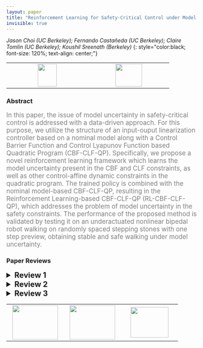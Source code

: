 ```yaml
---
layout: paper
title: "Reinforcement Learning for Safety-Critical Control under Model Uncertainty, using Control Lyapunov Functions and Control Barrier Functions"
invisible: true
---
```

*Jason Choi (UC Berkeley); Fernando Castañeda (UC Berkeley); Claire Tomlin (UC Berkeley); Koushil Sreenath (Berkeley)*
{: style="color:black; font-size: 120%; text-align: center;"}

<table width="20%"> <tr>
<td style="width: 20%; text-align: center;"><a href="1334"><img src="{{ site.baseurl }}/images/paper_link.png"
width = "50"  height = "60"/> </a> </td>

<td style="width: 20%; text-align: center;"><a href="nan"><img src="{{ site.baseurl }}/images/pheedloop_link.png"
width = "70"  height = "60"/> </a> </td>

</tr></table>

### Abstract
<html><p style="color:gray; font-size: 120%; text-align: justified;">
In this paper, the issue of model uncertainty in safety-critical control is addressed with a data-driven approach. For this purpose, we utilize the structure of an input-ouput linearization controller based on a nominal model along with a Control Barrier Function and Control Lyapunov Function based Quadratic Program (CBF-CLF-QP). Specifically, we propose a novel reinforcement learning framework which learns the model uncertainty present in the CBF and CLF constraints, as well as other control-affine dynamic constraints in the quadratic program. The trained policy is combined with the nominal model-based CBF-CLF-QP, resulting in the Reinforcement Learning-based CBF-CLF-QP (RL-CBF-CLF-QP), which addresses the problem of model uncertainty in the safety constraints. The performance of the proposed method is validated by testing it on an underactuated nonlinear bipedal robot walking on randomly spaced stepping stones with one step preview, obtaining stable and safe walking under model uncertainty.
</p></html>

### Paper Reviews
<details><summary style="font-size:20px;"><b> Review 1</b></summary>
<p style="color:gray; font-size: 120%; text-align: justified;">
The presentation is clear and the reader can follow the main ideas. Even though the paper does not present any theoretical guarantees on feasibility (rightfully noted in the discussion), the articulation of the derivation of the framework and the  application to bipedal robots are both convincing. Bibliographical entries should be given a general check for consistency and typos.
</p> </details>

<details><summary style="font-size:20px;"><b> Review 2</b></summary>
<p style="color:gray; font-size: 120%; text-align: justified;">
This is an important contribution to RSS, and addresses some of the pressing problems in the real-world implementation of QP based control laws. In addition, given that there are sim-to-real problems with the direct deployment of DNN based control laws, this manuscript provides a fusion of QP and RL based methods for walking. In other words, this method not only learns the uncertainties in the system, but also provides safety guarantees that are very critical for proper deployment of control in hardware. However, there are some concerns in the manuscript that require a thorough analysis. They are listed below:1) It is important to note that measuring accelerations are hard, since they are very noisy. There is no discussion on how this can be addressed in hardware. In addition, the losses used for training are dependent on the acceleration terms. I feel that this will be detrimental to the implementation of these types of QPs in hardware.2) This has been a common problem with all the CLF-QP implementations that I have seen: why feedback linearization based QPs? There are no alternative CLFs? Why so much reliance on IO linearization? In other words, why should the RL framework learn the uncertainties in a IO control law?3) I could be wrong, but I have not seen an experimental implementation of the exponential type of CBFs that were described in the manuscript (for walking). What are the possible reasons? And how can this limit the implementation of methods proposed in this manuscript?4) There was no detailed discussion on the feasibility, although there was a short sentence in VIII. Why is the proposed CLF-CBF-QP not feasible?5) What happens if the model is scaled down (to 0.5) instead of scaling up. Also what is the affect of joint friction, damping, introduction of motor losses, bending of links etc. These are some of the problems associated with the experimental implementation. 6) DDPG was used for learning the uncertainty. Please comment on other techniques like PPO, SAC etc. This direction is promising, and can serve as the first steps towards bridging the gap between model based methods and learning. Given that this is a simulation result, I feel that a detailed analysis of the practicality of this method is required. There should be a discussion on what are the potential drawbacks, and provide some resolutions.
</p> </details>

<details><summary style="font-size:20px;"><b> Review 3</b></summary>
<p style="color:gray; font-size: 120%; text-align: justified;">
Per the reviewer's knowledge, the paper presents an original work. It is well written and easy to follow. The proposed approach has the potential to significantly impact on addressing model uncertainty in robotics and autonomous systems. Here are some detailed comments:- In (27) and (28): the decoupling matrix in u_{\theta} is defined in terms of \tilde{f} and \tilde{g}. Why they become identity when applying it to dynamics in (2)? Also, should \alpha and \beta be switched in (28), according to the definition in (27)?- The authors claim that that \dot{V_{\epsilon}} and B^{(r_b)} are computed using numerical differentiation. I wonder how much noise such numerical differentiation introduces to the computation, especially for high relative degree CBFs. My concern is that the process may introduce noisy control inputs that destabilize the system.- What is the simulation environment for training and validation? How do you model the groud contacts? The simulation results show that the friction cone constraints are violated in some cases, but the robot continues to walk. In reality, the violation could cause a failure in walking. - While the RL-CLF-QP method has better performance in satisfying the friction cone constraints, it exhibits larger tracking errors than the standard L1 method. It would be nice if the authors provide a plausible explanation of such phenomena. 
</p> </details>

<table width="100%"><tr><td style="width: 30%; text-align: center;"><a href="{{ site.baseurl }}/program/papers/87"> <img src="{{ site.baseurl }}/images/previous_icon.png" width = "120"  height = "90"/> </a> </td>

<td style="width: 30%; text-align: center;"><a href="{{ site.baseurl }}/program/papers"> <img src="{{ site.baseurl }}/images/overview_icon.png" width = "120"  height = "90"/> </a> </td> 

<td style="width: 30%; text-align: center;"><a href="{{ site.baseurl }}/program/papers/89"> <img src="{{ site.baseurl }}/images/next_icon.png" width = "100"  height = "80"/> </a> </td> 

</tr></table>

